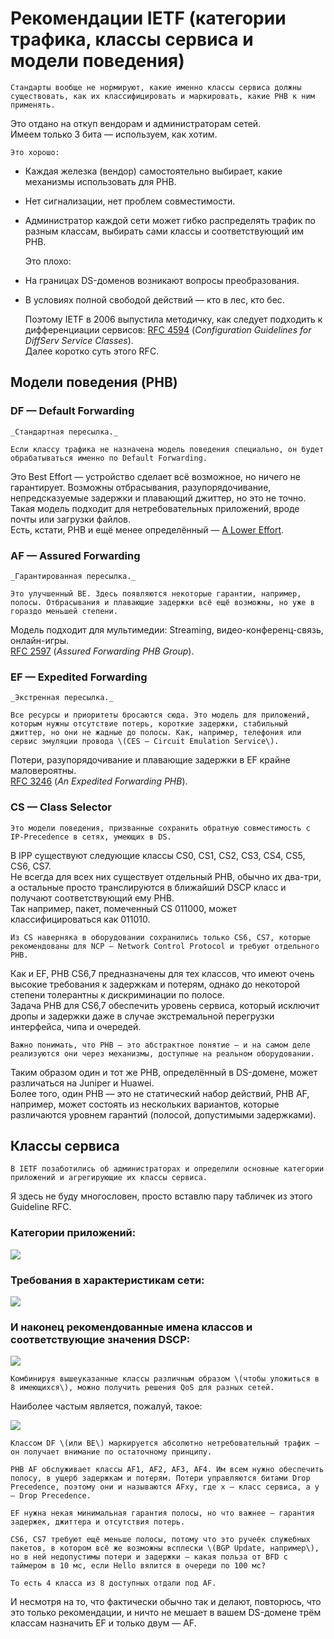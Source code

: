 # Рекомендации IETF \(категории трафика, классы сервиса и модели поведения\)

    Стандарты вообще не нормируют, какие именно классы сервиса должны существовать, как их классифицировать и маркировать, какие PHB к ним применять.   
Это отдано на откуп вендорам и администраторам сетей.  
Имеем только 3 бита — используем, как хотим.  


    Это хорошо:

* Каждая железка \(вендор\) самостоятельно выбирает, какие механизмы использовать для PHB.
* Нет сигнализации, нет проблем совместимости.
* Администратор каждой сети может гибко распределять трафик по разным классам, выбирать сами классы и соответствующий им PHB. 

    Это плохо:

* На границах DS-доменов возникают вопросы преобразования.
* В условиях полной свободой действий — кто в лес, кто бес.



    Поэтому IETF в 2006 выпустила методичку, как следует подходить к дифференциации сервисов: [RFC 4594](https://tools.ietf.org/html/rfc4594) \(_Configuration Guidelines for DiffServ Service Classes_\).  
Далее коротко суть этого RFC.  
  


## Модели поведения \(PHB\)

### **DF — Default Forwarding**

    _Стандартная пересылка._

    Если классу трафика не назначена модель поведения специально, он будет обрабатываться именно по Default Forwarding.  
Это Best Effort — устройство сделает всё возможное, но ничего не гарантирует. Возможны отбрасывания, разупорядочивание, непредсказуемые задержки и плавающий джиттер, но это не точно.  
Такая модель подходит для нетребовательных приложений, вроде почты или загрузки файлов.  
Есть, кстати, PHB и ещё менее определённый — [A Lower Effort](https://tools.ietf.org/html/draft-ietf-tsvwg-le-phb-00).

### **AF — Assured Forwarding** 

    _Гарантированная пересылка._

    Это улучшенный BE. Здесь появляются некоторые гарантии, например, полосы. Отбрасывания и плавающие задержки всё ещё возможны, но уже в гораздо меньшей степени.   
Модель подходит для мультимедии: Streaming, видео-конференц-связь, онлайн-игры.  
[RFC 2597](https://tools.ietf.org/html/rfc2597) \(_Assured Forwarding PHB Group_\).

### **EF — Expedited Forwarding**

    _Экстренная пересылка._

    Все ресурсы и приоритеты бросаются сюда. Это модель для приложений, которым нужны отсутствие потерь, короткие задержки, стабильный джиттер, но они не жадные до полосы. Как, например, телефония или сервис эмуляции провода \(CES — Circuit Emulation Service\).  
Потери, разупорядочивание и плавающие задержки в EF крайне маловероятны.  
[RFC 3246](https://tools.ietf.org/html/rfc3246) \(_An Expedited Forwarding PHB_\).

### **CS — Class Selector**

    Это модели поведения, призванные сохранить обратную совместимость с IP-Precedence в сетях, умеющих в DS.   
В IPP существуют следующие классы CS0, CS1, CS2, CS3, CS4, CS5, CS6, CS7.  
Не всегда для всех них существует отдельный PHB, обычно их два-три, а остальные просто транслируются в ближайший DSCP класс и получают соответствующий ему PHB.  
Так например, пакет, помеченный CS 011000, может классифицироваться как 011010.  
  
    Из CS наверняка в оборудовании сохранились только CS6, CS7, которые рекомендованы для NCP — Network Control Protocol и требуют отдельного PHB.   
Как и EF, PHB CS6,7 предназначены для тех классов, что имеют очень высокие требования к задержкам и потерям, однако до некоторой степени толерантны к дискриминации по полосе.  
Задача PHB для CS6,7 обеспечить уровень сервиса, который исключит дропы и задержки даже в случае экстремальной перегрузки интерфейса, чипа и очередей.  


    Важно понимать, что PHB — это абстрактное понятие — и на самом деле реализуются они через механизмы, доступные на реальном оборудовании.  
Таким образом один и тот же PHB, определённый в DS-домене, может различаться на Juniper и Huawei.  
Более того, один PHB — это не статический набор действий, PHB AF, например, может состоять из нескольких вариантов, которые различаются уровнем гарантий \(полосой, допустимыми задержками\). 

## Классы сервиса

    В IETF позаботились об администраторах и определили основные категории приложений и агрегирующие их классы сервиса.  
Я здесь не буду многословен, просто вставлю пару табличек из этого Guideline RFC.  


### **Категории приложений:**

![](../../.gitbook/assets/image%20%28118%29.png)

### **Требования в характеристикам сети:**

![](../../.gitbook/assets/image%20%2837%29.png)

### И наконец **рекомендованные имена классов** и соответствующие значения DSCP:

![](../../.gitbook/assets/image%20%2885%29.png)

    Комбинируя вышеуказанные классы различным образом \(чтобы уложиться в 8 имеющихся\), можно получить решения QoS для разных сетей.  
Наиболее частым является, пожалуй, такое:

![](../../.gitbook/assets/image%20%28197%29.png)

    Классом DF \(или BE\) маркируется абсолютно нетребовательный трафик — он получает внимание по остаточному принципу.  
  
    PHB AF обслуживает классы AF1, AF2, AF3, AF4. Им всем нужно обеспечить полосу, в ущерб задержкам и потерям. Потери управляются битами Drop Precedence, поэтому они и называются AFxy, где x — класс сервиса, а y — Drop Precedence.  
  
    EF нужна некая минимальная гарантия полосы, но что важнее — гарантия задержек, джиттера и отсутствия потерь.  
  
    CS6, CS7 требуют ещё меньше полосы, потому что это ручеёк служебных пакетов, в котором всё же возможны всплески \(BGP Update, например\), но в ней недопустимы потери и задержки — какая польза от BFD с таймером в 10 мс, если Hello вялится в очереди по 100 мс?  
  
    То есть 4 класса из 8 доступных отдали под AF.  
И несмотря на то, что фактически обычно так и делают, повторюсь, что это только рекомендации, и ничто не мешает в вашем DS-домене трём классам назначить EF и только двум — AF.  
  


